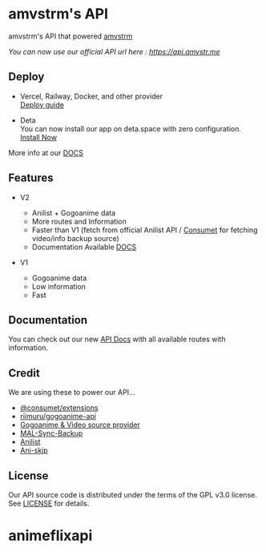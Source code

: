 # amvstrm's API

amvstrm's API that powered [amvstrm](https://amvstr.me)

_You can now use our official API url here : https://api.amvstr.me_

## Deploy

- Vercel, Railway, Docker, and other provider  
  [Deploy guide](https://docs.amvstr.me/guide/backend)

- Deta  
  You can now install our app on deta.space with zero configuration. [Install Now](https://deta.space/discovery/r/xibypvztmuln878e)

More info at our [DOCS](https://docs.amvstr.me)

## Features

- V2
  - Anilist + Gogoanime data
  - More routes and Information
  - Faster than V1 (fetch from official Anilist API / [Consumet](https://github.com/consumet/consumet.ts) for fetching video/info backup source)
  - Documentation Available [DOCS](https://docsapi-amvstrm.pages.dev/)

- V1
  - Gogoanime data
  - Low information
  - Fast

## Documentation

You can check out our new [API Docs](https://docs.amvstr.me/api/introduction#routes) with all available routes with information.  

## Credit

We are using these to power our API...

- [@consumet/extensions](https://github.com/consumet/consumet.ts)
- [riimuru/gogoanime-api](https://github.com/riimuru/gogoanime-api)
- [Gogoanime & Video source provider](https://gogoanime.cl) 
- [MAL-Sync-Backup](https://github.com/MALSync/MAL-Sync-Backup)
- [Anilist](https://anilist.com)
- [Ani-skip](http://api.aniskip.com/)

## License

Our API source code is distributed under the terms of the GPL v3.0 license. See [LICENSE](https://docs.amvstr.me/license) for details.
# animeflixapi
